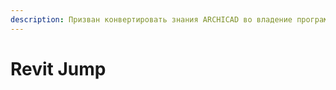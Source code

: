 ```yaml
---
description: Призван конвертировать знания ARCHICAD во владение программным продуктом Revit
---
```


# Revit Jump

